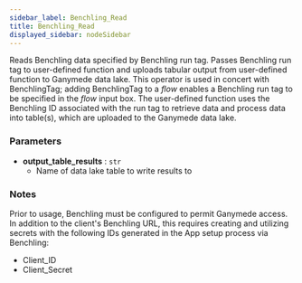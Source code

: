 ```yaml
---
sidebar_label: Benchling_Read
title: Benchling_Read
displayed_sidebar: nodeSidebar
---
```


Reads Benchling data specified by Benchling run tag.
Passes Benchling run tag to user-defined function and uploads tabular output
from user-defined function to Ganymede data lake.
This operator is used in concert with BenchlingTag; adding BenchlingTag to
a _flow_ enables a Benchling run tag to be specified in the _flow_ input box.
The user-defined function uses the Benchling ID associated with the run tag
to retrieve data and process data into table(s), which are uploaded to the Ganymede
data lake.

### Parameters
- **output_table_results** : `str`
  - Name of data lake table to write results to

### Notes
Prior to usage, Benchling must be configured to permit Ganymede access. In addition to
the client's Benchling URL, this requires creating and utilizing secrets with the following
IDs generated in the App setup process via Benchling:
- Client_ID
- Client_Secret